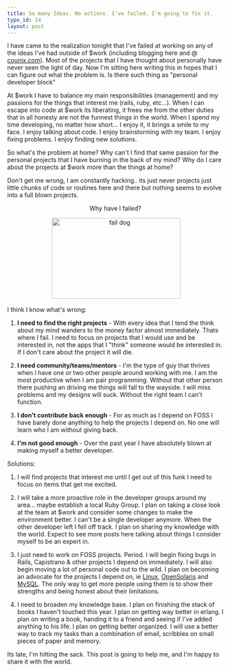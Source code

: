```yaml
--- 
title: So many Ideas. No actions. I've failed. I'm going to fix it.
typo_id: 14
layout: post
---
```

I have came to the realization tonight that I've failed at working on any of the ideas I've had outside of $work (including blogging here and @ [counix.com](http://www.counix.com)). Most of the projects that I have thought about personally have never seen the light of day. Now I'm sitting here writing this in hopes that I can figure out what the problem is. Is there such thing as "personal developer block"

At $work I have to balance my main responsibilities (management) and my passions for the things that interest me (rails, ruby, etc...). When I can escape into code at $work its liberating, it frees me from the other duties that in all honesty are not the funnest things in the world. When I spend my time developing, no matter how short... I enjoy it, it brings a smile to my face. I enjoy talking about code. I enjoy brainstorming with my team. I enjoy fixing problems. I enjoy finding new solutions.

So what's the problem at home? Why can't I find that same passion for the personal projects that I have burning in the back of my mind? Why do I care about the projects at $work more than the things at home?

Don't get me wrong, I am constantly hacking.. its just never projects just little chunks of code or routines here and there but nothing seems to evolve into a full blown projects.

<p style="text-align: center; ">Why have I failed?</p>
<p style="text-align: center; ">&nbsp;<img width="300" height="188" alt="fail dog" src="http://amerine.net/images/fail.jpg" /></p>

I think I know what's wrong:

1. **I need to find the right projects** - With every idea that I tend the think about my mind wanders to the money factor almost immediately. Thats where I fail. I need to focus on projects that I would use and be interested in, not the apps that I "think" someone would be interested in. If I don't care about the project it will die.

2. **I need community/teams/mentors** - I'm the type of guy that thrives when I have one or two other people around working with me. I am the most productive when I am pair programming. Without that other person there pushing an driving me things will fall to the wayside. I will miss problems and my designs will suck. Without the right team I can't function.

3. **I don't contribute back enough** - For as much as I depend on FOSS I have barely done anything to help the projects I depend on. No one will learn who I am without giving back.

4. **I'm not good enough** - Over the past year I have absolutely blown at making myself a better developer.

Solutions:

1. I will find projects that interest me until I get out of this funk I need to focus on items that get me excited.

2. I will take a more proactive role in the developer groups around my area... maybe establish a local Ruby Group. I plan on taking a close look at the team at $work and consider some changes to make the environment better. I can't be a single developer anymore. When the other developer left I fell off track. I plan on sharing my knowledge with the world. Expect to see more posts here talking about things I consider myself to be an expert in.

3. I just need to work on FOSS projects. Period. I will begin fixing bugs in Rails, Capistrano & other projects I depend on immediately. I will also begin moving a lot of personal code out to the wild. I plan on becoming an advocate for the projects I depend on, ie [Linux](http://www.linux.org), [OpenSolaris](http://opensolaris.org) and [MySQL](http://mysql.com). The only way to get more people using them is to show their strengths and being honest about their limitations.

4. I need to broaden my knowledge base. I plan on finishing the stack of books I haven't touched this year. I plan on getting way better in erlang. I plan on writing a book, handing it to a friend and seeing if I've added anything to his life. I plan on getting better organized. I will use a better way to track my tasks than a combination of email, scribbles on small pieces of paper and memory.

Its late, I'm hitting the sack. This post is going to help me, and I'm happy to share it with the world.
